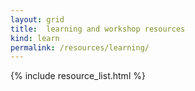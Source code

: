 ```yaml
---
layout: grid
title:  learning and workshop resources
kind: learn
permalink: /resources/learning/
---
```

{% include resource_list.html %}